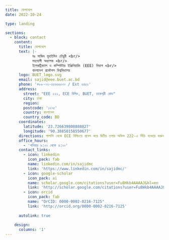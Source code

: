 ```yaml
---
title: যোগাযোগ
date: 2022-10-24

type: landing

sections:
  - block: contact
    content:
      title: যোগাযোগ
      text: |-
            ডঃ সাজিদ মুহাইমিন চৌধুরী <br/>
            সহযোগী অধ্যাপক <br/>
            ইলেকট্রিক্যাল ও কম্পিউটার ইঞ্জিনিয়ারিং (EEE) বিভাগ <br/>
            বাংলাদেশ প্রকৌশল বিশ্ববিদ্যালয়
      logo: BUET_logo.svg
      email: sajid@eee.buet.ac.bd
      phone: '+৮৮-০২-৫৫৬৬৬০০০ / Ext ৬৪৫২'
      address:
        street: "EEE ২২২, ECE বিল্ডিং, BUET, ঢাকেশ্বরী রোড"
        city: ঢাকা
        region: 
        postcode: '১২০৫'
        country: বাংলাদেশ
        country_code: BD
      coordinates:
        latitude: '23.726639808888827'
        longitude: '90.38850158550677'
      directions: পালাশি থেকে ECE বিল্ডিংয়ে প্রবেশ করে দ্বিতীয় তলায় অফিস 222-এ সিঁড়ি ব্যবহার করুন
      office_hours:
        - 'শনিবার ৯:০০ থেকে ৪:০০'
      contact_links:
        - icon: linkedin
          icon_pack: fab
          name: linkedin.com/in/sajidmc
          link: 'https://www.linkedin.com/in/sajidmc/'
        - icon: google-scholar
          icon_pack: ai
          name: scholar.google.com/citations?user=Fu8Hkb4AAAAJ&hl=en
          link: 'http://scholar.google.com/citations?user=Fu8Hkb4AAAAJ&hl=en'
        - icon: orcid
          icon_pack: fab
          name: "OrCID: 0000-0002-0216-7125"
          link: 'http://orcid.org/0000-0002-0216-7125'
    
      autolink: true
    
    design:
      columns: '1'
---
```

